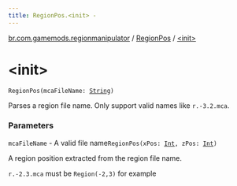 ```yaml
---
title: RegionPos.<init> - 
---
```


[br.com.gamemods.regionmanipulator](../index.html) / [RegionPos](index.html) / [&lt;init&gt;](./-init-.html)

# &lt;init&gt;

`RegionPos(mcaFileName: `[`String`](https://kotlinlang.org/api/latest/jvm/stdlib/kotlin/-string/index.html)`)`

Parses a region file name. Only support valid names like `r.-3.2.mca`.

### Parameters

`mcaFileName` - A valid file name`RegionPos(xPos: `[`Int`](https://kotlinlang.org/api/latest/jvm/stdlib/kotlin/-int/index.html)`, zPos: `[`Int`](https://kotlinlang.org/api/latest/jvm/stdlib/kotlin/-int/index.html)`)`

A region position extracted from the region file name.

`r.-2.3.mca` must be `Region(-2,3)` for example

